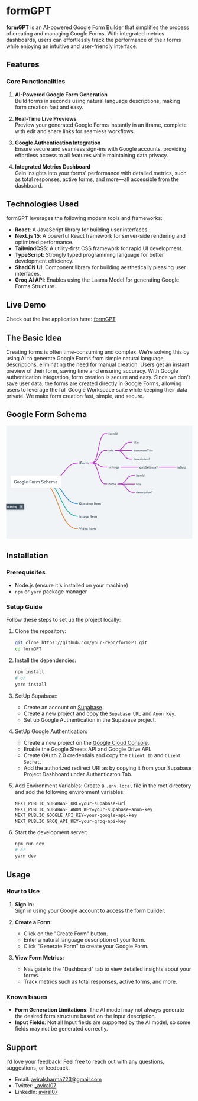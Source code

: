 # formGPT

**formGPT** is an AI-powered Google Form Builder that simplifies the process of creating and managing Google Forms. With integrated metrics dashboards, users can effortlessly track the performance of their forms while enjoying an intuitive and user-friendly interface.

## Features

### **Core Functionalities**

1. **AI-Powered Google Form Generation**  
   Build forms in seconds using natural language descriptions, making form creation fast and easy.

2. **Real-Time Live Previews**  
   Preview your generated Google Forms instantly in an iframe, complete with edit and share links for seamless workflows.

3. **Google Authentication Integration**  
   Ensure secure and seamless sign-ins with Google accounts, providing effortless access to all features while maintaining data privacy.

4. **Integrated Metrics Dashboard**  
   Gain insights into your forms' performance with detailed metrics, such as total responses, active forms, and more—all accessible from the dashboard.

## Technologies Used

formGPT leverages the following modern tools and frameworks:

- **React**: A JavaScript library for building user interfaces.
- **Next.js 15**: A powerful React framework for server-side rendering and optimized performance.
- **TailwindCSS**: A utility-first CSS framework for rapid UI development.
- **TypeScript**: Strongly typed programming language for better development efficiency.
- **ShadCN UI**: Component library for building aesthetically pleasing user interfaces.
- **Groq AI API**: Enables using the Laama Model for generating Google Forms Structure.

## Live Demo

Check out the live application here: [formGPT](https://formgpt-zeta.vercel.app/)

## The Basic Idea

Creating forms is often time-consuming and complex. We’re solving this by using AI to generate Google Forms from simple natural language descriptions, eliminating the need for manual creation. Users get an instant preview of their form, saving time and ensuring accuracy. With Google authentication integration, form creation is secure and easy. Since we don’t save user data, the forms are created directly in Google Forms, allowing users to leverage the full Google Workspace suite while keeping their data private. We make form creation fast, simple, and secure.

## Google Form Schema

![Google Form Schema](/public/googleFormSchema.png)

## Installation

### **Prerequisites**

- Node.js (ensure it's installed on your machine)
- `npm` or `yarn` package manager

### **Setup Guide**

Follow these steps to set up the project locally:

1. Clone the repository:

   ```bash
   git clone https://github.com/your-repo/formGPT.git
   cd formGPT
   ```

2. Install the dependencies:

   ```bash
   npm install
   # or
   yarn install
   ```

3. SetUp Supabase:

   - Create an account on [Supabase](https://supabase.io/).
   - Create a new project and copy the `Supabase URL` and `Anon Key`.
   - Set up Google Authentication in the Supabase project.

4. SetUp Google Authentication:

   - Create a new project on the [Google Cloud Console](https://console.cloud.google.com/).
   - Enable the Google Sheets API and Google Drive API.
   - Create OAuth 2.0 credentials and copy the `Client ID` and `Client Secret`.
   - Add the authorized redirect URI as by copying it from your Supabase Project Dashboard under Authenticaton Tab.

5. Add Environment Variables:
   Create a `.env.local` file in the root directory and add the following environment variables:

   ```env
   NEXT_PUBLIC_SUPABASE_URL=your-supabase-url
   NEXT_PUBLIC_SUPABASE_ANON_KEY=your-supabase-anon-key
   NEXT_PUBLIC_GOOGLE_API_KEY=your-google-api-key
   NEXT_PUBLIC_GROQ_API_KEY=your-groq-api-key
   ```

6. Start the development server:

   ```bash
   npm run dev
   # or
   yarn dev
   ```

## Usage

### **How to Use**

1. **Sign In:**  
   Sign in using your Google account to access the form builder.

2. **Create a Form:**

   - Click on the "Create Form" button.
   - Enter a natural language description of your form.
   - Click "Generate Form" to create your Google Form.

3. **View Form Metrics:**
   - Navigate to the "Dashboard" tab to view detailed insights about your forms.
   - Track metrics such as total responses, active forms, and more.

### Known Issues

- **Form Generation Limitations**: The AI model may not always generate the desired form structure based on the input description.
- **Input Fields**: Not all Input fields are supported by the AI model, so some fields may not be generated correctly.

## Support

I'd love your feedback! Feel free to reach out with any questions, suggestions, or feedback.

- Email: [aviralsharma723@gmail.com](mailto:aviralsharma723@gmail.com)
- Twitter: [\_aviral07](https://twitter.com/_aviral07)
- LinkedIn: [aviral07](https://www.linkedin.com/in/your-linkedin-profile)

